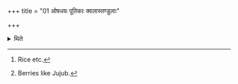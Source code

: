 +++
title = "01 ओषधयः पूतिकाः क्वलास्तण्डुलाः"

+++

<details><summary>थिते</summary>

1. Herbs,[^1] Pūtikās, Kvalas,[^2] grains and Palāśa-bark are the alternative curdling agents.  

[^1]: Rice etc.  

[^2]: Berries like Jujub.
</details>
